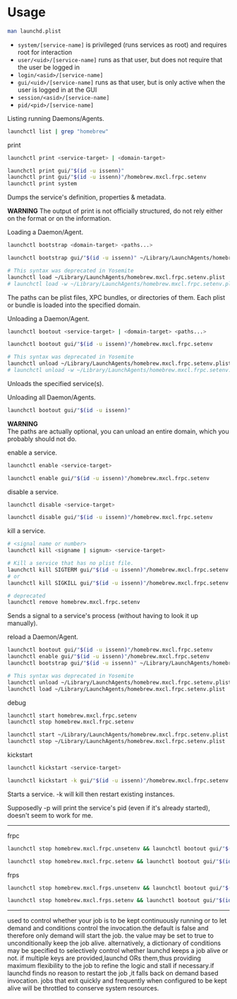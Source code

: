 
# Usage

```sh
man launchd.plist
```

- `system/[service-name]`  is privileged (runs services as root) and requires root for interaction
- `user/<uid>/[service-name]`  runs as that user, but does not require that the user be logged in
- `login/<asid>/[service-name]`
- `gui/<uid>/[service-name]`  runs as that user, but is only active when the user is logged in at the GUI
- `session/<asid>/[service-name]`
- `pid/<pid>/[service-name]`

Listing running Daemons/Agents.

```sh
launchctl list | grep "homebrew"
```

print

```sh
launchctl print <service-target> | <domain-target>

launchctl print gui/"$(id -u issenn)"
launchctl print gui/"$(id -u issenn)"/homebrew.mxcl.frpc.setenv
launchctl print system
```

Dumps the service's definition, properties & metadata.

**WARNING**
The output of print is not officially structured, do not rely either on the format or on the information.

Loading a Daemon/Agent.

```sh
launchctl bootstrap <domain-target> <paths...>

launchctl bootstrap gui/"$(id -u issenn)" ~/Library/LaunchAgents/homebrew.mxcl.frpc.setenv.plist

# This syntax was deprecated in Yosemite
launchctl load ~/Library/LaunchAgents/homebrew.mxcl.frpc.setenv.plist
# launchctl load -w ~/Library/LaunchAgents/homebrew.mxcl.frpc.setenv.plist
```

The paths can be plist files, XPC bundles, or directories of them. Each plist or bundle is loaded into the specified domain.

Unloading a Daemon/Agent.

```sh
launchctl bootout <service-target> | <domain-target> <paths...>

launchctl bootout gui/"$(id -u issenn)"/homebrew.mxcl.frpc.setenv

# This syntax was deprecated in Yosemite
launchctl unload ~/Library/LaunchAgents/homebrew.mxcl.frpc.setenv.plist
# launchctl unload -w ~/Library/LaunchAgents/homebrew.mxcl.frpc.setenv.plist
```

Unloads the specified service(s).

Unloading all Daemon/Agents.

```sh
launchctl bootout gui/"$(id -u issenn)"
```

**WARNING**  
The paths are actually optional, you can unload an entire domain, which you probably should not do.

enable a service.

```sh
launchctl enable <service-target> 

launchctl enable gui/"$(id -u issenn)"/homebrew.mxcl.frpc.setenv
```

disable a service.

```sh
launchctl disable <service-target>

launchctl disable gui/"$(id -u issenn)"/homebrew.mxcl.frpc.setenv
```

kill a service.

```sh
# <signal name or number>
launchctl kill <signame | signum> <service-target>

# Kill a service that has no plist file.
launchctl kill SIGTERM gui/"$(id -u issenn)"/homebrew.mxcl.frpc.setenv
# or
launchctl kill SIGKILL gui/"$(id -u issenn)"/homebrew.mxcl.frpc.setenv

# deprecated
launchctl remove homebrew.mxcl.frpc.setenv
```

Sends a signal to a service's process (without having to look it up manually).

reload a Daemon/Agent.

```sh
launchctl bootout gui/"$(id -u issenn)"/homebrew.mxcl.frpc.setenv
launchctl enable gui/"$(id -u issenn)"/homebrew.mxcl.frpc.setenv
launchctl bootstrap gui/"$(id -u issenn)" ~/Library/LaunchAgents/homebrew.mxcl.frpc.setenv.plist

# This syntax was deprecated in Yosemite
launchctl unload ~/Library/LaunchAgents/homebrew.mxcl.frpc.setenv.plist
launchctl load ~/Library/LaunchAgents/homebrew.mxcl.frpc.setenv.plist
```

debug

```sh
launchctl start homebrew.mxcl.frpc.setenv
launchctl stop homebrew.mxcl.frpc.setenv

launchctl start ~/Library/LaunchAgents/homebrew.mxcl.frpc.setenv.plist
launchctl stop ~/Library/LaunchAgents/homebrew.mxcl.frpc.setenv.plist
```

kickstart

```sh
launchctl kickstart <service-target>

launchctl kickstart -k gui/"$(id -u issenn)"/homebrew.mxcl.frpc.setenv
```

Starts a service. -k will kill then restart existing instances.

Supposedly -p will print the service's pid (even if it's already started), doesn't seem to work for me.

---

frpc

```sh
launchctl stop homebrew.mxcl.frpc.unsetenv && launchctl bootout gui/"$(id -u issenn)"/homebrew.mxcl.frpc.unsetenv && launchctl enable gui/"$(id -u issenn)"/homebrew.mxcl.frpc.unsetenv && launchctl bootstrap gui/"$(id -u issenn)" ~/Library/LaunchAgents/homebrew.mxcl.frpc.unsetenv.plist && launchctl start homebrew.mxcl.frpc.unsetenv

launchctl stop homebrew.mxcl.frpc.setenv && launchctl bootout gui/"$(id -u issenn)"/homebrew.mxcl.frpc.setenv && launchctl enable gui/"$(id -u issenn)"/homebrew.mxcl.frpc.setenv && launchctl bootstrap gui/"$(id -u issenn)" ~/Library/LaunchAgents/homebrew.mxcl.frpc.setenv.plist && launchctl start homebrew.mxcl.frpc.setenv
```

frps

```sh
launchctl stop homebrew.mxcl.frps.unsetenv && launchctl bootout gui/"$(id -u issenn)"/homebrew.mxcl.frps.unsetenv && launchctl enable gui/"$(id -u issenn)"/homebrew.mxcl.frps.unsetenv && launchctl bootstrap gui/"$(id -u issenn)" ~/Library/LaunchAgents/homebrew.mxcl.frps.unsetenv.plist && launchctl start homebrew.mxcl.frps.unsetenv

launchctl stop homebrew.mxcl.frps.setenv && launchctl bootout gui/"$(id -u issenn)"/homebrew.mxcl.frps.setenv && launchctl enable gui/"$(id -u issenn)"/homebrew.mxcl.frps.setenv && launchctl bootstrap gui/"$(id -u issenn)" ~/Library/LaunchAgents/homebrew.mxcl.frps.setenv.plist && launchctl start homebrew.mxcl.frps.setenv
```

---

used to control whether your job is to be kept continuously running or to let demand and conditions control the invocation.the default is false and therefore only demand will start the job. the value may be set to true to unconditionally keep the job alive. alternatively, a dictionary of conditions may be specified to selectively control whether launchd keeps a job alive or not. if multiple keys are provided,launchd ORs them,thus providing maximum flexibility to the job to refine the logic and stall if necessary.if launchd finds no reason to restart the job ,it falls back on demand based invocation. jobs that exit quickly and frequently when configured to be kept alive will be throttled to conserve system resources.
